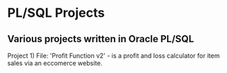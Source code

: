 # PL/SQL Projects
## Various projects written in Oracle PL/SQL

Project 1) File: 'Profit Function v2' - is a profit and loss calculator for item sales via an eccomerce website.

